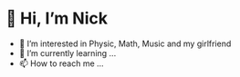 # 👋 Hi, I’m Nick
- 👀 I’m interested in Physic, Math, Music and my girlfriend
- 🌱 I’m currently learning ...
- 📫 How to reach me ...

<!---
Starlight-nick/Starlight-nick is a ✨ special ✨ repository because its `README.md` (this file) appears on your GitHub profile.
You can click the Preview link to take a look at your changes.
--->
